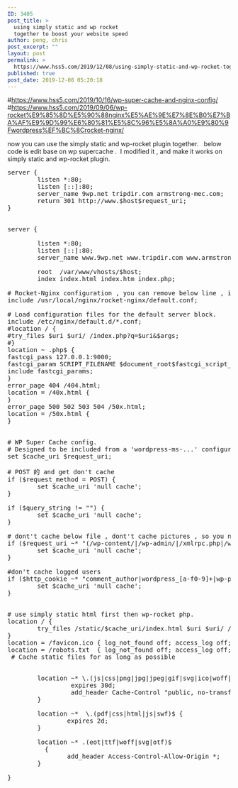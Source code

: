 ```yaml
---
ID: 3405
post_title: >
  using simply static and wp rocket
  together to boost your website speed
author: peng, chris
post_excerpt: ""
layout: post
permalink: >
  https://www.hss5.com/2019/12/08/using-simply-static-and-wp-rocket-together-to-boost-your-website-speed/
published: true
post_date: 2019-12-08 05:20:18
---
```

#https://www.hss5.com/2019/10/16/wp-super-cache-and-nginx-config/
#https://www.hss5.com/2019/09/06/wp-rocket%E9%85%8D%E5%90%88nginx%E5%AE%9E%E7%8E%B0%E7%BA%AF%E9%9D%99%E6%80%81%E5%8C%96%E5%8A%A0%E9%80%9Fwordpress%EF%BC%8Crocket-nginx/

now you can use the simply static and wp-rocket plugin together.   below code is edit base on wp supercache .  I modified it , and make it works on simply static and wp-rocket plugin.
<pre>server {
        listen *:80;
        listen [::]:80;
        server_name 9wp.net tripdir.com armstrong-mec.com;
        return 301 http://www.$host$request_uri;
}


server {

        listen *:80;
        listen [::]:80;
        server_name www.9wp.net www.tripdir.com www.armstrong-mec.com;

        root  /var/www/vhosts/$host;
        index index.html index.htm index.php;

# Rocket-Nginx configuration , you can remove below line , if don't installed the rocket-nginx
include /usr/local/nginx/rocket-nginx/default.conf;

# Load configuration files for the default server block.
include /etc/nginx/default.d/*.conf;
#location / {
#try_files $uri $uri/ /index.php?q=$uri&amp;$args;
#}
location ~ .php$ {
fastcgi_pass 127.0.0.1:9000;
fastcgi_param SCRIPT_FILENAME $document_root$fastcgi_script_name;
include fastcgi_params;
}
error_page 404 /404.html;
location = /40x.html {
}
error_page 500 502 503 504 /50x.html;
location = /50x.html {
}


# WP Super Cache config.
# Designed to be included from a 'wordpress-ms-...' configuration file.
set $cache_uri $request_uri;

# POST 的 and get don't cache
if ($request_method = POST) {
        set $cache_uri 'null cache';
}

if ($query_string != "") {
        set $cache_uri 'null cache';
}

# dont't cache below file , dont't cache pictures , so you no need to generate image , that can save your disk place.
if ($request_uri ~* "(/wp-content/|/wp-admin/|/xmlrpc.php|/wp-(app|cron|login|register|mail).php|wp-.*.php|/feed/|index.php|wp-comments-popup.php|wp-links-opml.php|wp-locations.php|sitemap(_index)?.xml|[a-z0-9_-]+-sitemap([0-9]+)?.xml)") {
        set $cache_uri 'null cache';
}

#don't cache logged users
if ($http_cookie ~* "comment_author|wordpress_[a-f0-9]+|wp-postpass|wordpress_logged_in") {
        set $cache_uri 'null cache';
}


# use simply static html first then wp-rocket php.
location / {
        try_files /static/$cache_uri/index.html $uri $uri/ /index.php?q=$uri&amp;$args;
}
location = /favicon.ico { log_not_found off; access_log off; }
location = /robots.txt  { log_not_found off; access_log off; }
 # Cache static files for as long as possible


        location ~* \.(js|css|png|jpg|jpeg|gif|svg|ico|woff|woff2)$ {
                 expires 30d;
                 add_header Cache-Control "public, no-transform";
        }

        location ~*  \.(pdf|css|html|js|swf)$ {
                expires 2d;
        }

        location ~* .(eot|ttf|woff|svg|otf)$
          {
                add_header Access-Control-Allow-Origin *;
        }

}</pre>